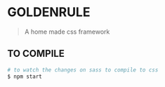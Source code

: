 # GOLDENRULE
> A home made css framework

## TO COMPILE

``` bash
# to watch the changes on sass to compile to css
$ npm start

```